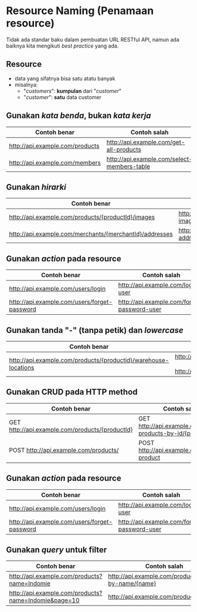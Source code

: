# Resource Naming (Penamaan resource)

Tidak ada standar baku dalam pembuatan URL RESTful API, namun ada baiknya kita mengikuti *best practice* yang ada.

## Resource

- data yang sifatnya bisa satu atatu banyak
- misalnya:
  - "*customers*": **kumpulan** dari "*customer*"
  - "*customer*": **satu** data customer

## Gunakan *kata benda*, bukan *kata kerja*



| Contoh benar                    | Contoh salah                                |
| ------------------------------- | ------------------------------------------- |
| http://api.example.com/products | http://api.example.com/get-all-products     |
| http://api.example.com/members  | http://api.example.com/select-members-table |

## Gunakan *hirarki*



| Contoh benar                                            | Contoh salah                                           |
| ------------------------------------------------------- | ------------------------------------------------------ |
| http://api.example.com/products/{productId}/images      | http://api.example.com/product-images/{productId}      |
| http://api.example.com/merchants/{merchantId}/addresses | http://api.example.com/merchant-addresses/{merchantId} |

## Gunakan *action* pada resource



| Contoh benar                                 | Contoh salah                                |
| -------------------------------------------- | ------------------------------------------- |
| http://api.example.com/users/login           | http://api.example.com/login-user           |
| http://api.example.com/users/forget-password | http://api.example.com/forget-password-user |

## Gunakan tanda "*-*" (tanpa petik) dan *lowercase*



| Contoh benar                                                 | Contoh salah                                                 |
| ------------------------------------------------------------ | ------------------------------------------------------------ |
| http://api.example.com/products/{productid}/warehouse-locations | http://api.example.com/products/{productid}/warehouse_locations<br /><br />http://api.example.com/products/{productid}/warehouseLocations |

## Gunakan CRUD pada HTTP method

| Contoh benar                                    | Contoh salah                                              |
| ----------------------------------------------- | --------------------------------------------------------- |
| GET http://api.example.com/products/{productId} | GET http://api.example.com/get-products-by-id/{productId} |
| POST http://api.example.com/products/           | POST http://api.example.com/create-product                |

## Gunakan *action* pada resource



| Contoh benar                                 | Contoh salah                                |
| -------------------------------------------- | ------------------------------------------- |
| http://api.example.com/users/login           | http://api.example.com/login-user           |
| http://api.example.com/users/forget-password | http://api.example.com/forget-password-user |

## Gunakan *query* untuk filter



| Contoh benar                                         | Contoh salah                                          |
| ---------------------------------------------------- | ----------------------------------------------------- |
| http://api.example.com/products?name=Indomie         | http://api.example.com/products/filter-by-name/{name} |
| http://api.example.com/products?name=Indomie&page=10 | http://api.example.com/products/page/1                |

